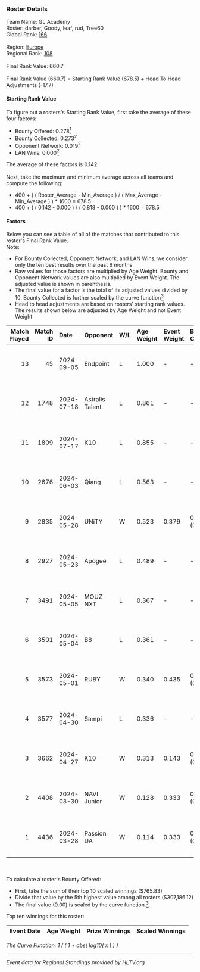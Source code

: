 ### Roster Details<br />
Team Name: GL Academy<br />
Roster: darber, Goody, leaf, rud, Tree60<br />
Global Rank: [166](../../standings_global_2024_09_07.md)<br />
<br />
Region: [Europe]( ../../standings_europe_2024_09_07.md)<br />
Regional Rank: [108]( ../../standings_europe_2024_09_07.md)<br />
<br />
Final Rank Value:  660.7<br />
<br />
Final Rank Value (660.7) = Starting Rank Value (678.5) + Head To Head Adjustments (-17.7)<br />

#### Starting Rank Value<br />
To figure out a rosters's Starting Rank Value, first take the average of these four factors:<br />
- Bounty Offered: 0.278[<sup>1</sup>](#table2)
- Bounty Collected: 0.273[<sup>2</sup>](#table1)
- Opponent Network: 0.019[<sup>2</sup>](#table1)
- LAN Wins: 0.000[<sup>2</sup>](#table1)

The average of these factors is 0.142<br />
<br />
Next, take the maximum and minimum average across all teams and compute the following:<br />
- 400 + ( ( Roster_Average - Min_Average ) / ( Max_Average - Min_Average ) ) * 1600 = 678.5
- 400 + ( ( 0.142 - 0.000 ) / ( 0.818 - 0.000 ) ) * 1600 = 678.5


#### Factors<br />
Below you can see a table of all of the matches that contributed to this roster's Final Rank Value.<br />
Note:<br />

- For Bounty Collected, Opponent Network, and LAN Wins, we consider only the ten best results over the past 6 months.
- Raw values for those factors are multiplied by Age Weight. Bounty and Opponent Network values are also multiplied by Event Weight. The adjusted value is shown in parenthesis.
- The final value for a factor is the total of its adjusted values divided by 10. Bounty Collected is further scaled by the curve function[<sup>3</sup>](#curveFunction)
- Head to head adjustments are based on rosters' starting rank values. The results shown below are adjusted by Age Weight and not Event Weight
<span id="table1"></span><br />


| Match Played | Match ID | Date       | Opponent        | W/L | Age Weight | Event Weight | Bounty Collected | Opponent Network | LAN Wins  | H2H Adj. | Roster                           |
| -: | -: | :- | :- | :- | :- | :- | :- | :- | :- | -: | :- |
|           13 |       45 | 2024-09-05 | Endpoint        | L   | 1.000      | -            | -                | -                | -         |    -4.42 | darber, Goody, leaf, rud, Tree60 |
|           12 |     1748 | 2024-07-18 | Astralis Talent | L   | 0.861      | -            | -                | -                | -         |   -13.57 | darber, Goody, leaf, rud, Tree60 |
|           11 |     1809 | 2024-07-17 | K10             | L   | 0.855      | -            | -                | -                | -         |   -13.93 | darber, Goody, leaf, rud, Tree60 |
|           10 |     2676 | 2024-06-03 | Qiang           | L   | 0.563      | -            | -                | -                | -         |    -4.28 | darber, Goody, leaf, rud, Tree60 |
|            9 |     2835 | 2024-05-28 | UNiTY           | W   | 0.523      | 0.379        | 0.026 (0.005)    | 0.406 (0.080)    | 0 (0.000) |    12.45 | darber, Goody, leaf, rud, Tree60 |
|            8 |     2927 | 2024-05-23 | Apogee          | L   | 0.489      | -            | -                | -                | -         |    -6.08 | darber, Goody, leaf, rud, Tree60 |
|            7 |     3491 | 2024-05-05 | MOUZ NXT        | L   | 0.367      | -            | -                | -                | -         |    -1.91 | darber, Goody, leaf, rud, shadiy |
|            6 |     3501 | 2024-05-04 | B8              | L   | 0.361      | -            | -                | -                | -         |    -1.47 | darber, Goody, leaf, rud, shadiy |
|            5 |     3573 | 2024-05-01 | RUBY            | W   | 0.340      | 0.435        | 0.073 (0.011)    | 0.404 (0.060)    | 0 (0.000) |     8.04 | darber, Goody, leaf, rud, shadiy |
|            4 |     3577 | 2024-04-30 | Sampi           | L   | 0.336      | -            | -                | -                | -         |    -2.33 | darber, Goody, leaf, rud, sSen   |
|            3 |     3662 | 2024-04-27 | K10             | W   | 0.313      | 0.143        | 0.006 (0.000)    | 0.099 (0.004)    | 0 (0.000) |     4.61 | darber, Goody, leaf, rud, sSen   |
|            2 |     4408 | 2024-03-30 | NAVI Junior     | W   | 0.128      | 0.333        | 0.001 (0.000)    | 0.110 (0.005)    | 0 (0.000) |     2.01 | darber, Goody, leaf, nestee, rud |
|            1 |     4436 | 2024-03-28 | Passion UA      | W   | 0.114      | 0.333        | 0.147 (0.006)    | 1.000 (0.038)    | 0 (0.000) |     3.14 | darber, Goody, leaf, nestee, rud |

<br />
<span id="table2"></span><br />
To calculate a roster's Bounty Offered:<br />

- First, take the sum of their top 10 scaled winnings ($765.83)
- Divide that value by the 5th highest value among all rosters ($307,186.12)
- The final value (0.00) is scaled by the curve function.[<sup>3</sup>](#curveFunction)

Top ten winnings for this roster:<br />

| Event Date | Age Weight | Prize Winnings | Scaled Winnings |
| :- | -: | :- | :- |


<span id="curveFunction"></span>_The Curve Function: 1 / ( 1 + abs( log10( x ) ) )_<br />

---
_Event data for Regional Standings provided by HLTV.org_<br />
